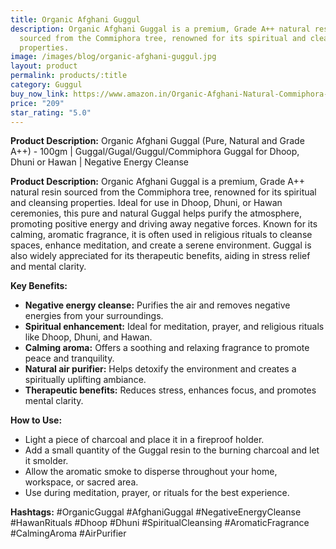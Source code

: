 ```yaml
---
title: Organic Afghani Guggul
description: Organic Afghani Guggal is a premium, Grade A++ natural resin
  sourced from the Commiphora tree, renowned for its spiritual and cleansing
  properties.
image: /images/blog/organic-afghani-guggul.jpg
layout: product
permalink: products/:title
category: Guggul
buy_now_link: https://www.amazon.in/Organic-Afghani-Natural-Commiphora-Negative/dp/B0BHJ2NNPR/ref=sr_1_27?crid=274T8B0U72I18&tag=ayushmonk-21
price: "209"
star_rating: "5.0"
---
```

**Product Description:**
Organic Afghani Guggal (Pure, Natural and Grade A++) - 100gm | Guggal/Gugal/Guggul/Commiphora Guggal for Dhoop, Dhuni or Hawan | Negative Energy Cleanse

**Product Description:**
Organic Afghani Guggal is a premium, Grade A++ natural resin sourced from the Commiphora tree, renowned for its spiritual and cleansing properties. Ideal for use in Dhoop, Dhuni, or Hawan ceremonies, this pure and natural Guggal helps purify the atmosphere, promoting positive energy and driving away negative forces. Known for its calming, aromatic fragrance, it is often used in religious rituals to cleanse spaces, enhance meditation, and create a serene environment. Guggal is also widely appreciated for its therapeutic benefits, aiding in stress relief and mental clarity.

**Key Benefits:**
- **Negative energy cleanse:** Purifies the air and removes negative energies from your surroundings.
- **Spiritual enhancement:** Ideal for meditation, prayer, and religious rituals like Dhoop, Dhuni, and Hawan.
- **Calming aroma:** Offers a soothing and relaxing fragrance to promote peace and tranquility.
- **Natural air purifier:** Helps detoxify the environment and creates a spiritually uplifting ambiance.
- **Therapeutic benefits:** Reduces stress, enhances focus, and promotes mental clarity.

**How to Use:**
- Light a piece of charcoal and place it in a fireproof holder.
- Add a small quantity of the Guggal resin to the burning charcoal and let it smolder.
- Allow the aromatic smoke to disperse throughout your home, workspace, or sacred area.
- Use during meditation, prayer, or rituals for the best experience.

**Hashtags:**
#OrganicGuggal #AfghaniGuggal #NegativeEnergyCleanse #HawanRituals #Dhoop #Dhuni #SpiritualCleansing #AromaticFragrance #CalmingAroma #AirPurifier

